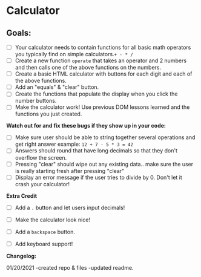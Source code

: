 # Calculator

## Goals:
- [ ] Your calculator needs to contain functions for all basic math operators you typically find on simple calculators.`+ - * /`
- [ ] Create a new function `operate` that takes an operator and 2 numbers and then calls one of the above functions on the numbers.
- [ ] Create a basic HTML calculator with buttons for each digit and each of the above functions.
- [ ] Add an "equals" & "clear" button.
- [ ] Create the functions that populate the display when you click the number buttons.
- [ ] Make the calculator work! Use previous DOM lessons learned and the functions you just created.

**Watch out for and fix these bugs if they show up in your code:**

- [ ] Make sure user should be able to string together several operations and get right answer example: `12 + 7 - 5 * 3 = 42`
- [ ] Answers should round that have long decimals so that they don't overflow the screen.
- [ ] Pressing "clear" should wipe out any existing data.. make sure the user is really starting fresh after pressing "clear"
- [ ] Display an error message if the user tries to divide by 0. Don't let it crash your calculator!

**Extra Credit**

- [ ] Add a ` . ` button and let users input decimals!
- [ ] Make the calculator look nice!
- [ ] Add a `backspace` button.
- [ ] Add keyboard support!


**Changelog:**

01/20/2021
-created repo & files
-updated readme.
